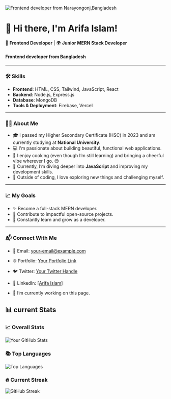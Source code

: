 
![ Frontend developer from Narayongonj,Bangladesh](https://i.ibb.co/f44scvK/github.jpg)
# 👋 Hi there, I'm Arifa Islam!

🌟 **Frontend Developer** | 🌍 **Junior MERN Stack Developer**
####  Frontend developer from Bangladesh
---

### 🛠 **Skills**
- **Frontend**: HTML, CSS, Tailwind, JavaScript, React
- **Backend**: Node.js, Express.js
- **Database**: MongoDB
- **Tools & Deployment**: Firebase, Vercel

---

### 👩‍🎓 **About Me**
- 🎓 I passed my Higher Secondary Certificate (HSC) in 2023 and am currently studying at **National University**.
- 💻 I'm passionate about building beautiful, functional web applications.
- 🍳 I enjoy cooking (even though I’m still learning) and bringing a cheerful vibe wherever I go. 😊
- 🌱 Currently, I’m diving deeper into **JavaScript** and improving my development skills.
- 🧩 Outside of coding, I love exploring new things and challenging myself.

---

### 📈 **My Goals**
- ✨ Become a full-stack MERN developer.
- 🚀 Contribute to impactful open-source projects.
- 📖 Constantly learn and grow as a developer.

---

### 📬 **Connect With Me**
- 💌 Email: [your-email@example.com](mailto:your-email@example.com)
- 🌐 Portfolio: [Your Portfolio Link](#)
- 🐦 Twitter: [Your Twitter Handle](#)
- 🔗 LinkedIn: [[Arifa Islam](https://www.linkedin.com/in/arifa-islam-97a7b528b)]

- 🔭 I’m currently working on this page.


## 📊 current Stats  


### 📈 Overall Stats
![Your GitHub Stats](https://github-readme-stats.vercel.app/api?username=minajarifa&show_icons=true&theme=radical)


### 📚 Top Languages
![Top Languages](https://github-readme-stats.vercel.app/api/top-langs/?username=minajarifa&theme=radical)



### 🔥 Current Streak
![GitHub Streak](https://streak-stats.demolab.com?user=minajarifa&theme=radical)

